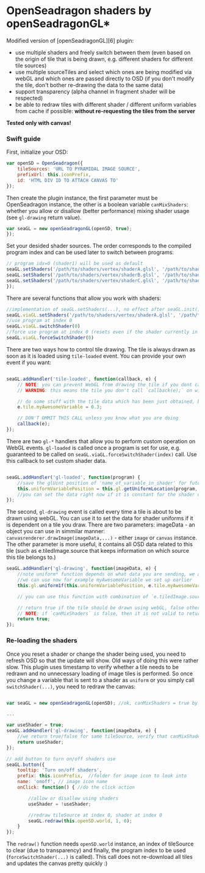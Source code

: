 
# OpenSeadragon shaders by openSeadragonGL*

Modified version of [openSeadragonGL][6] plugin:

- use multiple shaders and freely switch between them (even based on the origin of tile that is being drawn, e.g. different shaders for different tile sources)
- use multiple sourceTiles and select which ones are being modified via webGL and which ones are passed directly to OSD (if you don't modify the tile, don't bother re-drawing the data to the same data)
- support transparency (alpha channel in fragment shader will be respected)
- be able to redraw tiles with different shader / different uniform variables from cache if possible: **without re-requesting the tiles from the server**


**Tested only with canvas!**

### Swift guide

First, initialize your OSD:

```js
var openSD = OpenSeadragon({
    tileSources: 'URL TO PYRAMIDAL IMAGE SOURCE',
    prefixUrl: this.iconPrefix,
    id: 'HTML DIV ID TO ATTACH CANVAS TO'
});
```

Then create the plugin instance, the first parameter must be OpenSeadragon instance, the other is a boolean variable `canMixShaders`: whether you allow or disallow (better performance) mixing shader usage (see `gl-drawing` return value).

```js
var seaGL = new openSeadragonGL(openSD, true);
});
```

Set your desided shader sources. The order corresponds to the compiled program index and can be used later to switch between programs:

```js
// program idx=0 (shader1) will be used as default
seaGL.setShaders('/path/to/shaders/vertex/shaderA.glsl', '/path/to/shaders/fragment/shader1.glsl'); //index 0
seaGL.setShaders('/path/to/shaders/vertex/shaderB.glsl', '/path/to/shaders/fragment/shader2.glsl'); //index 1
seaGL.setShaders('/path/to/shaders/vertex/shaderC.glsl', '/path/to/shaders/fragment/shader3.glsl'); //index 2
});
```

There are several functions that allow you work with shaders:
```js
//implementation of seaGL.setShaders(...), no effect after seaGL.init() was called
seaGL.viaGL.setShaders('/path/to/shaders/vertex/shaderA.glsl', '/path/to/shaders/fragment/shader1.glsl'); 
//use program at index 0
seaGL.viaGL.switchShader(0)
//force use program at index 0 (resets even if the shader currently in use)
seaGL.viaGL.forceSwitchShader(0)
```

There are two ways how to control tile drawing. The tile is always drawn as soon as it is loaded using `tile-loaded` event. You can provide your own event if you want:


```js

seaGL.addHandler('tile-loaded', function(callback, e) {   
    // NOTE: you can prevent WebGL from drawing the tile if you dont call `callback(e);`
    // WARNING: this means the tile you don't call `callback(e);` on will not be dynamic and possibly can create unexpected behaviour, so we recommend doing this using `gl-drawing` instead

    // do some stuff with the tile data which has been just obtained, before webGL draws (you can for example set e.tile.myAwesomeVariable and use it later)
    e.tile.myAwesomeVariable = 0.3;

    // DON'T OMMIT THIS CALL unless you know what you are doing
    callback(e);
});

```

There are two `gl-*` handlers that allow you to perform custom operation on WebGL events. `gl-loaded` is called once a program is set for use, e.g. guaranteed to be called
on `seaGL.viaGL.forceSwitchShader(index)` call. Use this callback to set custom shader data.


```js

seaGL.addHandler('gl-loaded', function(program) {
    //save the glUint position of 'name_of_variable_in_shader' for future use 
    this.uniformVariablePosition = this.gl.getUniformLocation(program, 'name_of_variable_in_shader');
    //you can set the data right now if it is constant for the shader use period
});
```
The second, `gl-drawing` event is called every time a tile is about to be drawn using webGL. You can use it to set the data for shader uniforms if it is dependent on a tile you draw.
There are two parameters: imageData - an object you can use in simmilar manner: `canvasrenderer.drawImage(imageData,...)` - either `image` or `canvas` instance. The other parameter is more useful, 
it contains all OSD data related to this tile (such as e.tiledImage.source that keeps information on which source this tile belongs to.)

```js
seaGL.addHandler('gl-drawing', function(imageData, e) {
    //note uniform* function depends on what data you are sending, we are sending one float, so 1f
    //we can use now for example myAwesomeVariable we set up earlier
    this.gl.uniform1f(this.uniformVariablePosition, e.tile.myAwesomeVariable);

    // you can use this function with combination of `e.tiledImage.source` data to switch between shaders based on tile source

    // return true if the tile should be drawn using webGL, false otherwise
    // NOTE: if `canMixShaders` is false, then it is not valid to return both true and false for the same tile source type
    return true;
});
```

### Re-loading the shaders

Once you reset a shader or change the shader being used, you need to refresh OSD so that the update will show. Old ways of doing this were rather slow. This plugin uses timestamp
to verify whether a tile needs to be redrawn and no unnecessary loading of image tiles is performed. So once you change a variable that is sent to a shader as `uniform` or you
simply call `switchShader(...)`, you need to redraw the canvas:


```js

var seaGL = new openSeadragonGL(openSD); //ok, canMixShaders = true by default

...

var useShader = true;
seaGL.addHandler('gl-drawing', function(imageData, e) {
    //we return true/false for same tileSource, verify that canMixShaders was not set to `false`
    return useShader;
});

// add button to turn on/off shaders use
seaGL.button({
    tooltip: 'Turn on/off shaders',
    prefix: this.iconPrefix,  //folder for image icon to look into
    name: 'onoff', // image icon name
    onClick: function() { //do the click action

        //allow or disallow using shaders
        useShader = !useShader;

        //redraw tileSource at index 0, shader at index 0
        seaGL.redraw(this.openSD.world, 1, 0);  
    }
}); 
```

The `redraw()` function needs `openSD.world` instance, an index of tileSource to clear (due to transparency) and finally, the program index to be used (`forceSwitchShader(...)` is called).
This call does not re-download all tiles and updates the canvas pretty quickly :)
